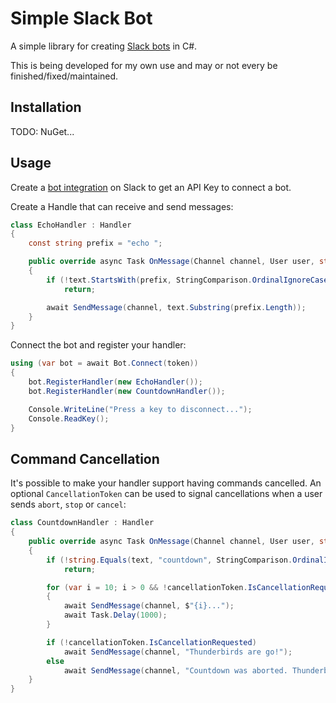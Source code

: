 # Simple Slack Bot

A simple library for creating [Slack bots](https://api.slack.com/bot-users) in C#.

This is being developed for my own use and may or not every be finished/fixed/maintained.

## Installation

TODO: NuGet...

## Usage

Create a [bot integration](https://my.slack.com/services/new/bot) on Slack to get an API Key to connect a bot.

Create a Handle that can receive and send messages:

```csharp
class EchoHandler : Handler
{
	const string prefix = "echo ";

	public override async Task OnMessage(Channel channel, User user, string text)
	{
		if (!text.StartsWith(prefix, StringComparison.OrdinalIgnoreCase))
			return;

		await SendMessage(channel, text.Substring(prefix.Length));
	}
}
```
	
Connect the bot and register your handler:

```csharp
using (var bot = await Bot.Connect(token))
{
	bot.RegisterHandler(new EchoHandler());
	bot.RegisterHandler(new CountdownHandler());

	Console.WriteLine("Press a key to disconnect...");
	Console.ReadKey();
}
```
	
## Command Cancellation

It's possible to make your handler support having commands cancelled. An optional `CancellationToken` can be used to signal cancellations when a user sends `abort`, `stop` or `cancel`:

```csharp
class CountdownHandler : Handler
{
	public override async Task OnMessage(Channel channel, User user, string text, CancellationToken cancellationToken)
	{
		if (!string.Equals(text, "countdown", StringComparison.OrdinalIgnoreCase))
			return;

		for (var i = 10; i > 0 && !cancellationToken.IsCancellationRequested; i--)
		{
			await SendMessage(channel, $"{i}...");
			await Task.Delay(1000);
		}

		if (!cancellationToken.IsCancellationRequested)
			await SendMessage(channel, "Thunderbirds are go!");
		else
			await SendMessage(channel, "Countdown was aborted. Thunderbirds are cancelled, kids :(");
	}
}
```
